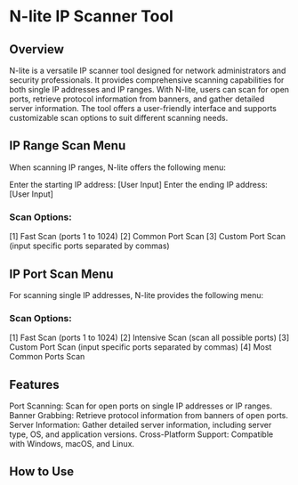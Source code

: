 # N-lite IP Scanner Tool
## Overview
N-lite is a versatile IP scanner tool designed for network administrators and security professionals. It provides comprehensive scanning capabilities for both single IP addresses and IP ranges. With N-lite, users can scan for open ports, retrieve protocol information from banners, and gather detailed server information. The tool offers a user-friendly interface and supports customizable scan options to suit different scanning needs.

## IP Range Scan Menu
When scanning IP ranges, N-lite offers the following menu:

Enter the starting IP address: [User Input]
Enter the ending IP address: [User Input]

### Scan Options:
[1] Fast Scan (ports 1 to 1024)
[2] Common Port Scan
[3] Custom Port Scan (input specific ports separated by commas)

## IP Port Scan Menu
For scanning single IP addresses, N-lite provides the following menu:

### Scan Options:
[1] Fast Scan (ports 1 to 1024)
[2] Intensive Scan (scan all possible ports)
[3] Custom Port Scan (input specific ports separated by commas)
[4] Most Common Ports Scan

## Features
Port Scanning: Scan for open ports on single IP addresses or IP ranges.
Banner Grabbing: Retrieve protocol information from banners of open ports.
Server Information: Gather detailed server information, including server type, OS, and application versions.
Cross-Platform Support: Compatible with Windows, macOS, and Linux.

## How to Use
